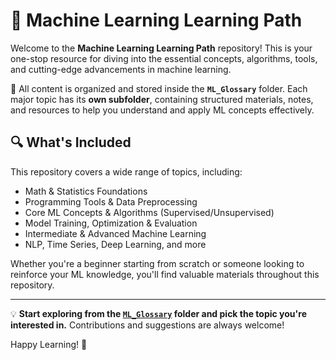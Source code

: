 # 🧠 Machine Learning Learning Path

Welcome to the **Machine Learning Learning Path** repository! This is your one-stop resource for diving into the essential concepts, algorithms, tools, and cutting-edge advancements in machine learning.

📂 All content is organized and stored inside the **`ML_Glossary`** folder. Each major topic has its **own subfolder**, containing structured materials, notes, and resources to help you understand and apply ML concepts effectively.

## 🔍 What's Included

This repository covers a wide range of topics, including:

- Math & Statistics Foundations
- Programming Tools & Data Preprocessing
- Core ML Concepts & Algorithms (Supervised/Unsupervised)
- Model Training, Optimization & Evaluation
- Intermediate & Advanced Machine Learning
- NLP, Time Series, Deep Learning, and more

Whether you're a beginner starting from scratch or someone looking to reinforce your ML knowledge, you'll find valuable materials throughout this repository.

---

💡 **Start exploring from the [`ML_Glossary`](./ML_Glossary) folder and pick the topic you're interested in.** Contributions and suggestions are always welcome!

Happy Learning! 🚀
